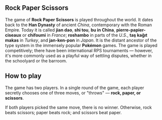 ## Rock Paper Scissors

The game of **Rock Paper Scissors** is played throughout the world. It dates back to the **Han Dynasty** of ancient *China*, contemporary with the Roman Empire. 
Today it is called **jian dao**, **shi tou**, **bu in China**, **pierre-papier-ciseaux** or **chifoumi** in *France*; **roshambo** in parts of the *U.S*., **taş kağıt makas** in *Turkey*, and **jan-ken-pon** in *Japan*. 
It is the distant ancestor of the type system in the immensely popular **Pokémon** games. 
The game is played competitively; there have been international RPS tournaments — however, it's more commonly used as a playful way of settling disputes, whether in the schoolyard or the barroom.

## How to play

The game has two players. In a single round of the game, each player secretly chooses one of three moves, or "throws" — **rock, paper, or scissors**. 

If both players picked the same move, there is no winner. Otherwise, rock beats scissors; paper beats rock; and scissors beat paper.

